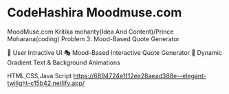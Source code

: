 # CodeHashira   Moodmuse.com

MoodMuse.com
Kritika mohanty(Idea And Content)/Prince Moharana(coding)
Problem 3: Mood-Based Quote Generator 

🌈 User Intractive UI
🎭 Mood-Based Interactive Quote Generator
🌌 Dynamic Gradient Text & Background Animations

HTML,CSS,Java Script
https://6894724e1f12ee28aead388e--elegant-twilight-c15b42.netlify.app/
